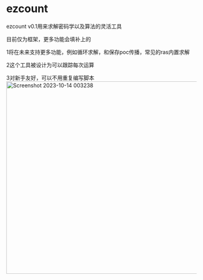 # ezcount
ezcount v0.1用来求解密码学以及算法的灵活工具

目前仅为框架，更多功能会填补上的

1将在未来支持更多功能，例如循环求解，和保存poc传播，常见的ras内置求解

2这个工具被设计为可以跟踪每次运算

3对新手友好，可以不用重复编写脚本
<img width="508" alt="Screenshot 2023-10-14 003238" src="https://github.com/fsaza/ezcount/assets/90552883/9868dd04-5b32-4123-a2b6-5f9a824da55e">
